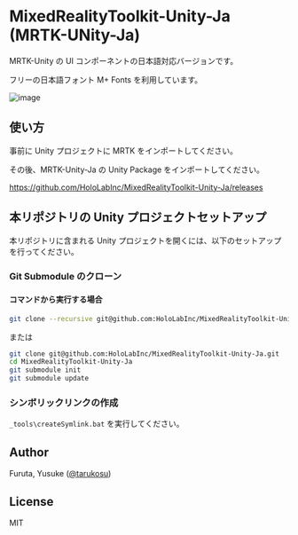 # MixedRealityToolkit-Unity-Ja (MRTK-UNity-Ja)
MRTK-Unity の UI コンポーネントの日本語対応バージョンです。

フリーの日本語フォント M+ Fonts を利用しています。

![image](https://user-images.githubusercontent.com/4415085/93562458-0bc9cb80-f9c1-11ea-9669-bd316d8cb2ab.png)

## 使い方
事前に Unity プロジェクトに MRTK をインポートしてください。

その後、MRTK-Unity-Ja の Unity Package をインポートしてください。

https://github.com/HoloLabInc/MixedRealityToolkit-Unity-Ja/releases

## 本リポジトリの Unity プロジェクトセットアップ
本リポジトリに含まれる Unity プロジェクトを開くには、以下のセットアップを行ってください。

### Git Submodule のクローン
#### コマンドから実行する場合
```bash
git clone --recursive git@github.com:HoloLabInc/MixedRealityToolkit-Unity-Ja.git
```
または

```bash
git clone git@github.com:HoloLabInc/MixedRealityToolkit-Unity-Ja.git
cd MixedRealityToolkit-Unity-Ja
git submodule init
git submodule update
```

### シンボリックリンクの作成
`_tools\createSymlink.bat` を実行してください。

## Author
Furuta, Yusuke ([@tarukosu](https://twitter.com/tarukosu))

## License
MIT
